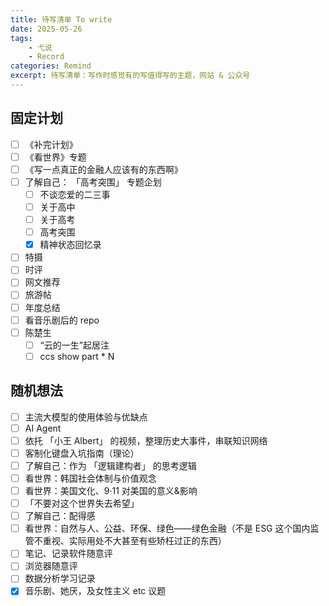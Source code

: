 ```yaml
---
title: 待写清单 To write
date: 2025-05-26
tags: 
	- 弋说
	- Record
categories: Remind
excerpt: 待写清单：写作时感觉有的写值得写的主题，网站 & 公众号
---
```



## 固定计划
- [ ] 《补完计划》
- [ ] 《看世界》专题
- [ ] 《写一点真正的金融人应该有的东西啊》
- [ ] 了解自己： 「高考突围」 专题企划
	- [ ] 不谈恋爱的二三事
	- [ ] 关于高中
	- [ ] 关于高考
	- [ ] 高考突围
	- [x] 精神状态回忆录
- [ ] 特摄
- [ ] 时评
- [ ] 网文推荐
- [ ] 旅游帖
- [ ] 年度总结
- [ ] 看音乐剧后的 repo
- [ ] 陈楚生
	- [ ] “云的一生”起居注
	- [ ] ccs show part * N

## 随机想法
- [ ] 主流大模型的使用体验与优缺点
- [ ] AI Agent
- [ ] 依托 「小王 Albert」 的视频，整理历史大事件，串联知识网络
- [ ] 客制化键盘入坑指南（理论）
- [ ] 了解自己：作为 「逻辑建构者」 的思考逻辑
- [ ] 看世界：韩国社会体制与价值观念
- [ ] 看世界：美国文化、9·11 对美国的意义&影响
- [ ]  「不要对这个世界失去希望」 
- [ ] 了解自己：配得感
- [ ] 看世界：自然与人、公益、环保、绿色——绿色金融（不是 ESG 这个国内监管不重视、实际用处不大甚至有些矫枉过正的东西）
- [ ] 笔记、记录软件随意评
- [ ] 浏览器随意评
- [ ] 数据分析学习记录
- [x] 音乐剧、她厌，及女性主义 etc 议题
